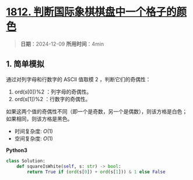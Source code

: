 # [1812. 判断国际象棋棋盘中一个格子的颜色](https://leetcode.cn/problems/determine-color-of-a-chessboard-square/description/)

> **日期**：2024-12-09
> **所用时间**：4min

## 1. 简单模拟

通过对列字母和行数字的 ASCII 值取模 $2$ ，判断它们的奇偶性：

1. $\text{ord}(s[0]) \% 2$ ：列字母的奇偶性。
2. $\text{ord}(s[1]) \% 2$ ：行数字的奇偶性。

如果这两个值的奇偶性不同（即一个是奇数，另一个是偶数），则该方格是白色；如果相同，则该方格是黑色。

- 时间复杂度: $O(1)$
- 空间复杂度: $O(1)$

**Python3**

```python
class Solution:
    def squareIsWhite(self, s: str) -> bool:
        return True if (ord(s[0]) + ord(s[1])) & 1 else False
```